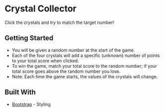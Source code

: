 # Crystal Collector

Click the crystals and try to match the target number!

## Getting Started

* You will be given a random number at the start of the game.
* Each of the four crystals will add a specific (unknown) number of points to your total score when clicked.
* To win the game, match your total score to the random number; if your total score goes above the random number you lose.
* Note: Each time the game starts, the values of the crystals will change.

## Built With

* [Bootstrap](https://maxcdn.bootstrapcdn.com/bootstrap/3.3.6/css/bootstrap.min.css) - Styling
